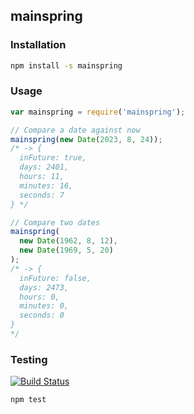 mainspring
----------

### Installation

```bash
npm install -s mainspring
```

### Usage

```javascript
var mainspring = require('mainspring');

// Compare a date against now
mainspring(new Date(2023, 8, 24));
/* -> {
  inFuture: true,
  days: 2401,
  hours: 11,
  minutes: 16,
  seconds: 7
} */

// Compare two dates
mainspring(
  new Date(1962, 8, 12),
  new Date(1969, 5, 20)
);
/* -> {
  inFuture: false,
  days: 2473,
  hours: 0,
  minutes: 0,
  seconds: 0
}
*/
```

### Testing

[![Build Status](https://travis-ci.org/banterability/mainspring.svg?branch=master)](https://travis-ci.org/banterability/mainspring)

```bash
npm test
```
